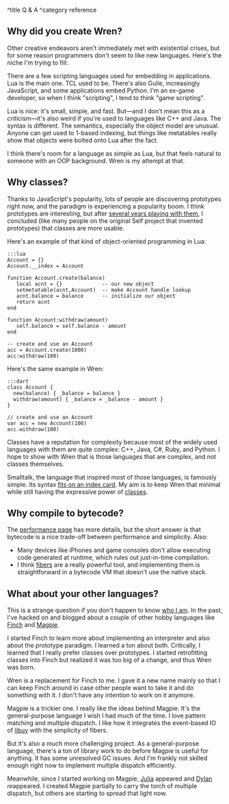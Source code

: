 ^title Q & A
^category reference

## Why did you create Wren?

Other creative endeavors aren't immediately met with existential crises, but for some reason programmers don't seem to like new languages. Here's the niche I'm trying to fill:

There are a few scripting languages used for embedding in applications. Lua is the main one. TCL used to be. There's also Guile, increasingly JavaScript, and some applications embed Python. I'm an ex-game developer, so when I think "scripting", I tend to think "game scripting".

Lua is nice: it's small, simple, and fast. But&mdash;and I don't mean this as a criticism&mdash;it's also weird if you're used to languages like C++ and Java. The syntax is different. The semantics, especially the object model are unusual. Anyone can get used to 1-based indexing, but things like metatables really show that objects were bolted onto Lua after the fact.

I think there's room for a language as simple as Lua, but that feels natural to someone with an OOP background. Wren is my attempt at that.

## Why classes?

Thanks to JavaScript's popularity, lots of people are discovering prototypes right now, and the paradigm is experiencing a popularity boom. I think prototypes are interesting, but after [several years playing with them](https://github.com/munificent/finch), I concluded (like many people on the original Self project that invented prototypes) that classes are more usable.

Here's an example of that kind of object-oriented programming in Lua:

    :::lua
    Account = {}
    Account.__index = Account

    function Account.create(balance)
       local acnt = {}             -- our new object
       setmetatable(acnt,Account)  -- make Account handle lookup
       acnt.balance = balance      -- initialize our object
       return acnt
    end

    function Account:withdraw(amount)
       self.balance = self.balance - amount
    end

    -- create and use an Account
    acc = Account.create(1000)
    acc:withdraw(100)

Here's the same example in Wren:

    :::dart
    class Account {
      new(balance) { _balance = balance }
      withdraw(amount) { _balance = _balance - amount }
    }

    // create and use an Account
    var acc = new Account(100)
    acc.withdraw(100)

Classes have a reputation for complexity because most of the widely used languages with them are quite complex: C++, Java, C#, Ruby, and Python. I hope to show with Wren that is those languages that are complex, and not classes themselves.

Smalltalk, the language that inspired most of those languages, is famously simple. Its syntax [fits on an index card](http://www.jarober.com/blog/blogView?showComments=true&title=Readability+is+Key&entry=3506312690). My aim is to keep Wren that minimal while still having the expressive power of [classes](classes.html).

## Why compile to bytecode?

The [performance page](performance.html) has more details, but the short answer is that bytecode is a nice trade-off between performance and simplicity. Also:

 *  Many devices like iPhones and game consoles don't allow executing code generated at runtime, which rules out just-in-time compilation.
 *  I think [fibers](fibers.html) are a really powerful tool, and implementing them is straightforward in a bytecode VM that doesn't use the native stack.

## What about your other languages?

This is a strange question if you don't happen to know [who I am](http://journal.stuffwithstuff.com/). In the past, I've hacked on and blogged about a couple of other hobby languages like [Finch](http://finch.stuffwithstuff.com/) and [Magpie](http://magpie-lang.org/).

I started Finch to learn more about implementing an interpreter and also about the prototype paradigm. I learned a ton about both. Critically, I learned that I really prefer classes over prototypes. I started retrofitting classes into Finch but realized it was too big of a change, and thus Wren was born.

Wren is a replacement for Finch to me. I gave it a new name mainly so that I can keep Finch around in case other people want to take it and do something with it. I don't have any intention to work on it anymore.

Magpie is a trickier one. I really like the ideas behind Magpie. It's the general-purpose language I wish I had much of the time. I love pattern matching and multiple dispatch. I like how it integrates the event-based IO of [libuv](https://github.com/joyent/libuv) with the simplicity of fibers.

But it's also a much more challenging project. As a general-purpose language, there's a ton of library work to do before Magpie is useful for anything. It has some unresolved GC issues. And I'm frankly not skilled enough right now to implement multiple dispatch efficiently.

Meanwhile, since I started working on Magpie, [Julia](http://julialang.org/) appeared and [Dylan](http://opendylan.org/) *re*appeared. I created Magpie partially to carry the torch of multiple dispatch, but others are starting to spread that light now.
